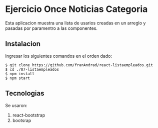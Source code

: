# Ejercicio Once Noticias Categoria

Esta aplicacion muestra una lista de usarios creadas en un arreglo y pasadas por paramentro a las componentes.


## Instalacion 
Ingresar los siguientes comandos en el orden dado:
```
$ git clone https://github.com/franAndrad/react-listaempleados.git
$ cd ./07-listaempleados
$ npm install
$ npm start
```
## Tecnologias
Se usaron:
1. react-bootstrap
2. bootsrap